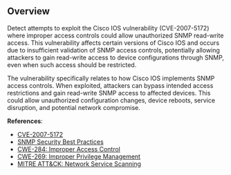 ## Overview

Detect attempts to exploit the Cisco IOS vulnerability (CVE-2007-5172) where improper access controls could allow unauthorized SNMP read-write access. This vulnerability affects certain versions of Cisco IOS and occurs due to insufficient validation of SNMP access controls, potentially allowing attackers to gain read-write access to device configurations through SNMP, even when such access should be restricted.

The vulnerability specifically relates to how Cisco IOS implements SNMP access controls. When exploited, attackers can bypass intended access restrictions and gain read-write SNMP access to affected devices. This could allow unauthorized configuration changes, device reboots, service disruption, and potential network compromise.

**References**:
- [CVE-2007-5172](https://cve.mitre.org/cgi-bin/cvename.cgi?name=CVE-2007-5172)
- [SNMP Security Best Practices](https://www.cisco.com/c/en/us/support/docs/ip/simple-network-management-protocol-snmp/13608-snmp-security.html)
- [CWE-284: Improper Access Control](https://cwe.mitre.org/data/definitions/284.html)
- [CWE-269: Improper Privilege Management](https://cwe.mitre.org/data/definitions/269.html)
- [MITRE ATT&CK: Network Service Scanning](https://attack.mitre.org/techniques/T1046/)
